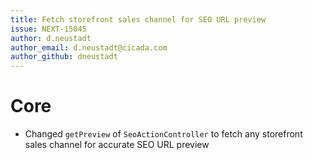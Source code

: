 ```yaml
---
title: Fetch storefront sales channel for SEO URL preview
issue: NEXT-15045
author: d.neustadt
author_email: d.neustadt@cicada.com 
author_github: dneustadt
---
```

# Core
* Changed `getPreview` of `SeoActionController` to fetch any storefront sales channel for accurate SEO URL preview
